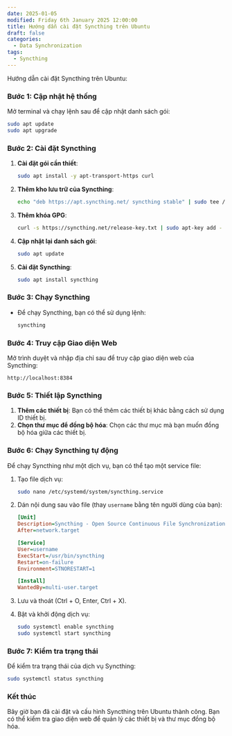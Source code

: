 ```yaml
---
date: 2025-01-05
modified: Friday 6th January 2025 12:00:00
title: Hướng dẫn cài đặt Syncthing trên Ubuntu
draft: false
categories:
  - Data Synchronization
tags:
  - Syncthing
---
```



Hướng dẫn cài đặt Syncthing trên Ubuntu:

### Bước 1: Cập nhật hệ thống

Mở terminal và chạy lệnh sau để cập nhật danh sách gói:

```bash
sudo apt update
sudo apt upgrade
```

### Bước 2: Cài đặt Syncthing

1. **Cài đặt gói cần thiết**:

   ```bash
   sudo apt install -y apt-transport-https curl
   ```

2. **Thêm kho lưu trữ của Syncthing**:

   ```bash
   echo "deb https://apt.syncthing.net/ syncthing stable" | sudo tee /etc/apt/sources.list.d/syncthing.list
   ```

3. **Thêm khóa GPG**:

   ```bash
   curl -s https://syncthing.net/release-key.txt | sudo apt-key add -
   ```

4. **Cập nhật lại danh sách gói**:

   ```bash
   sudo apt update
   ```

5. **Cài đặt Syncthing**:

   ```bash
   sudo apt install syncthing
   ```

### Bước 3: Chạy Syncthing

- Để chạy Syncthing, bạn có thể sử dụng lệnh:

  ```bash
  syncthing
  ```

### Bước 4: Truy cập Giao diện Web

Mở trình duyệt và nhập địa chỉ sau để truy cập giao diện web của Syncthing:

```
http://localhost:8384
```

### Bước 5: Thiết lập Syncthing

1. **Thêm các thiết bị**: Bạn có thể thêm các thiết bị khác bằng cách sử dụng ID thiết bị.
2. **Chọn thư mục để đồng bộ hóa**: Chọn các thư mục mà bạn muốn đồng bộ hóa giữa các thiết bị.

### Bước 6: Chạy Syncthing tự động

Để chạy Syncthing như một dịch vụ, bạn có thể tạo một service file:

1. Tạo file dịch vụ:

   ```bash
   sudo nano /etc/systemd/system/syncthing.service
   ```

2. Dán nội dung sau vào file (thay `username` bằng tên người dùng của bạn):

   ```ini
   [Unit]
   Description=Syncthing - Open Source Continuous File Synchronization
   After=network.target

   [Service]
   User=username
   ExecStart=/usr/bin/syncthing
   Restart=on-failure
   Environment=STNORESTART=1

   [Install]
   WantedBy=multi-user.target
   ```

3. Lưu và thoát (Ctrl + O, Enter, Ctrl + X).

4. Bật và khởi động dịch vụ:

   ```bash
   sudo systemctl enable syncthing
   sudo systemctl start syncthing
   ```

### Bước 7: Kiểm tra trạng thái

Để kiểm tra trạng thái của dịch vụ Syncthing:

```bash
sudo systemctl status syncthing
```

### Kết thúc

Bây giờ bạn đã cài đặt và cấu hình Syncthing trên Ubuntu thành công. Bạn có thể kiểm tra giao diện web để quản lý các thiết bị và thư mục đồng bộ hóa.

